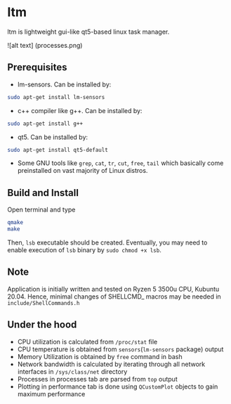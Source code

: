 # ltm

ltm is lightweight gui-like qt5-based linux task manager.

![alt text] (processes.png)

## Prerequisites

- lm-sensors. Can be installed by:
```bash
sudo apt-get install lm-sensors
```
- c++ compiler like g++. Can be installed by:
```bash
sudo apt-get install g++
```
- qt5. Can be installed by:
```bash
sudo apt-get install qt5-default
```
- Some GNU tools like `grep`, `cat`, `tr`, `cut`, `free`, `tail` which basically come
preinstalled on vast majority of Linux distros.

## Build and Install

Open terminal and type 
```bash
qmake
make
```
Then, `lsb` executable should be created.
Eventually, you may need to enable execution of `lsb` binary by `sudo chmod +x lsb`.

## Note

Application is initially written and tested on Ryzen 5 3500u CPU, Kubuntu 20.04.
Hence, minimal changes of SHELLCMD_ macros may be needed in `include/ShellCommands.h`

## Under the hood

- CPU utilization is calculated from `/proc/stat` file
- CPU temperature is obtained from `sensors`(`lm-sensors` package) output
- Memory Utilization is obtained by `free` command in bash
- Network bandwidth is calculated by iterating through all network interfaces in
`/sys/class/net` directory
- Processes in processes tab are parsed from `top` output
- Plotting in performance tab is done using `QCustomPlot` objects to gain maximum performance
